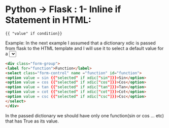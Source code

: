 # Python -> Flask : 1- Inline if Statement in HTML:


```
{{ "value" if condition}}
```

Example:
In the next example I assumed that a dictionary xdic is passed from flask to the HTML template and I will use it to select a default value for a <select> tag

```html
<div class="form-group">
<label for="function">Function</label>
<select class="form-control" name ="function" id="function">
<option value = sin {{"selected" if xdic["sin"]}}>Sin</option>
<option value = cos {{"selected" if xdic["cos"]}}>Cos</option>
<option value = tan {{"selected" if xdic["tan"]}}>Tan</option>
<option value = cot {{"selected" if xdic["cot"]}}>Cot</option>
<option value = csc {{"selected" if xdic["csc"]}}>Csc</option>
</select>
</div>
```

In the passed dictionary we should have only one function(sin or cos ... etc) that has True as its value.
